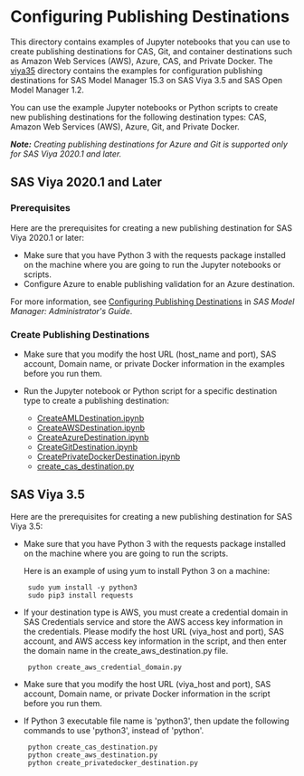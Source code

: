 # Configuring Publishing Destinations

This directory contains examples of Jupyter notebooks that you can use to create publishing destinations for CAS, Git, and container destinations such as Amazon Web Services (AWS), Azure, CAS, and Private Docker. 
The [viya35](./viya35) directory contains the examples for configuration publishing destinations for SAS Model Manager 15.3 on SAS Viya 3.5 and SAS Open Model Manager 1.2.

You can use the example Jupyter notebooks or Python scripts to create new publishing destinations for the following destination types: CAS, Amazon Web Services (AWS), Azure, Git, and Private Docker.

_**Note:** Creating publishing destinations for Azure and Git is supported only for SAS Viya 2020.1 and later._

## SAS Viya 2020.1 and Later


### Prerequisites

Here are the prerequisites for creating a new publishing destination for SAS Viya 2020.1 or later:

* Make sure that you have Python 3 with the requests package installed on the machine where you are going to run the Jupyter notebooks or scripts.
* Configure Azure to enable publishing validation for an Azure destination.

For more information, see [Configuring Publishing Destinations](http://documentation.sas.com/?cdcId=mdlmgrcdc&cdcVersion=default&docsetId=mdlmgrag&docsetTarget=n0x0rvwqs9lvpun16sfdqoff4tsk.htm) in _SAS Model Manager: Administrator's Guide_.
   
### Create Publishing Destinations

* Make sure that you modify the host URL (host_name and port), SAS account, Domain name, or private Docker information in the examples before you run them.

* Run the Jupyter notebook or Python script for a specific destination type to create a publishing destination:
  
  * [CreateAMLDestination.ipynb](./CreateAMLDestination.ipynb)
  * [CreateAWSDestination.ipynb](./CreateAWSDestination.ipynb)
  * [CreateAzureDestination.ipynb](./CreateAzureDestination.ipynb)
  * [CreateGitDestination.ipynb](./CreateGitDestination.ipynb)
  * [CreatePrivateDockerDestination.ipynb](./CreatePrivateDockerDestination.ipynb)
  * [create_cas_destination.py](./create_cas_destination.py)


## SAS Viya 3.5

Here are the prerequisites for creating a new publishing destination for SAS Viya 3.5:

* Make sure that you have Python 3 with the requests package installed on the machine where you are going to run the scripts.

  Here is an example of using yum to install Python 3 on a machine:
  ```
   sudo yum install -y python3
   sudo pip3 install requests
   ```

* If your destination type is AWS, you must create a credential domain in SAS Credentials service and store the AWS access key information in the credentials. Please modify the host URL (viya_host and port), SAS account, and AWS access key information in the script, and then enter the domain name in the create_aws_destination.py file.
  ```
   python create_aws_credential_domain.py
  ```

* Make sure that you modify the host URL (viya_host and port), SAS account, Domain name, or private Docker information in the script before you run them.

* If Python 3 executable file name is 'python3', then update the following commands to use 'python3', instead of 'python'.
  ```
   python create_cas_destination.py
   python create_aws_destination.py
   python create_privatedocker_destination.py
  ```
